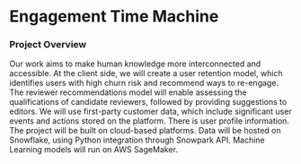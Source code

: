 # Engagement Time Machine

### Project Overview
Our work aims to make human knowledge more interconnected and accessible. At the client side, we will create a user retention model, which identifies users with high churn risk and recommend ways to re-engage. The reviewer recommendations model will enable assessing the qualifications of candidate reviewers, followed by providing suggestions to editors. We will use first-party customer data, which include significant user events and actions stored on the platform. There is user profile information. The project will be built on cloud-based platforms. Data will be hosted on Snowflake, using Python integration through Snowpark API. Machine Learning models will run on AWS SageMaker.
